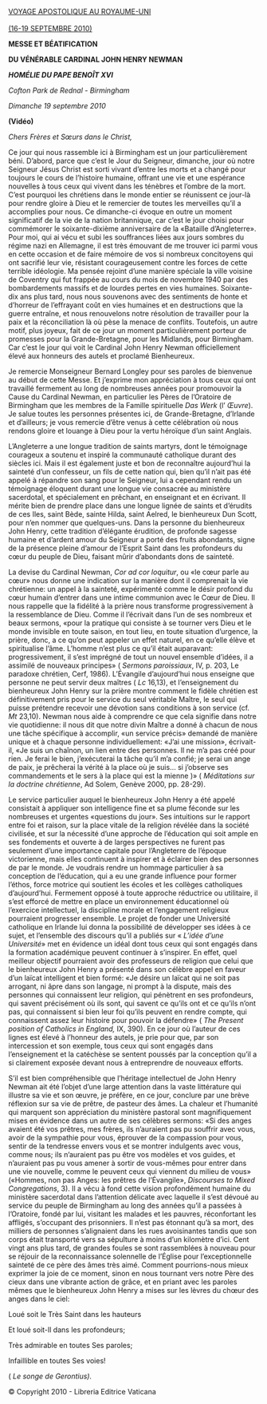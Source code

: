 [VOYAGE APOSTOLIQUE AU ROYAUME-UNI \
\
(16-19 SEPTEMBRE 2010)](/content/benedict-xvi/fr/travels/2010/index_regno-unito.html)

**MESSE ET BÉATIFICATION**

**DU VÉNÉRABLE CARDINAL JOHN HENRY NEWMAN**

***HOMÉLIE DU PAPE BENOÎT XVI***

*Cofton Park de Rednal - Birmingham*

*Dimanche 19 septembre 2010*

**(Vidéo)**

*Chers Frères et Sœurs dans le Christ,*

Ce jour qui nous rassemble ici à Birmingham est un jour particulièrement béni. D’abord, parce que c’est le Jour du Seigneur, dimanche, jour où notre Seigneur Jésus Christ est sorti vivant d’entre les morts et a changé pour toujours le cours de l’histoire humaine, offrant une vie et une espérance nouvelles à tous ceux qui vivent dans les ténèbres et l’ombre de la mort. C’est pourquoi les chrétiens dans le monde entier se réunissent ce jour-là pour rendre gloire à Dieu et le remercier de toutes les merveilles qu’il a accomplies pour nous. Ce dimanche-ci évoque en outre un moment significatif de la vie de la nation britannique, car c’est le jour choisi pour commémorer le soixante-dixième anniversaire de la «Bataille d’Angleterre». Pour moi, qui ai vécu et subi les souffrances liées aux jours sombres du régime nazi en Allemagne, il est très émouvant de me trouver ici parmi vous en cette occasion et de faire mémoire de vos si nombreux concitoyens qui ont sacrifié leur vie, résistant courageusement contre les forces de cette terrible idéologie. Ma pensée rejoint d’une manière spéciale la ville voisine de Coventry qui fut frappée au cours du mois de novembre 1940 par des bombardements massifs et de lourdes pertes en vies humaines. Soixante-dix ans plus tard, nous nous souvenons avec des sentiments de honte et d’horreur de l’effrayant coût en vies humaines et en destructions que la guerre entraîne, et nous renouvelons notre résolution de travailler pour la paix et la réconciliation là où pèse la menace de conflits. Toutefois, un autre motif, plus joyeux, fait de ce jour un moment particulièrement porteur de promesses pour la Grande-Bretagne, pour les Midlands, pour Birmingham. Car c’est le jour qui voit le Cardinal John Henry Newman officiellement élevé aux honneurs des autels et proclamé Bienheureux.

Je remercie Monseigneur Bernard Longley pour ses paroles de bienvenue au début de cette Messe. Et j’exprime mon appréciation à tous ceux qui ont travaillé fermement au long de nombreuses années pour promouvoir la Cause du Cardinal Newman, en particulier les Pères de l’Oratoire de Birmingham que les membres de la Famille spirituelle *Das Werk* (l’ *Œuvre*). Je salue toutes les personnes présentes ici, de Grande-Bretagne, d’Irlande et d’ailleurs; je vous remercie d’être venus à cette célébration où nous rendons gloire et louange à Dieu pour la vertu héroïque d’un saint Anglais.

L’Angleterre a une longue tradition de saints martyrs, dont le témoignage courageux a soutenu et inspiré la communauté catholique durant des siècles ici. Mais il est également juste et bon de reconnaître aujourd’hui la sainteté d’un confesseur, un fils de cette nation qui, bien qu’il n’ait pas été appelé à répandre son sang pour le Seigneur, lui a cependant rendu un témoignage éloquent durant une longue vie consacrée au ministère sacerdotal, et spécialement en prêchant, en enseignant et en écrivant. Il mérite bien de prendre place dans une longue lignée de saints et d’érudits de ces Iles, saint Bède, sainte Hilda, saint Aelred, le bienheureux Dun Scott, pour n’en nommer que quelques-uns. Dans la personne du bienheureux John Henry, cette tradition d’élégante érudition, de profonde sagesse humaine et d’ardent amour du Seigneur a porté des fruits abondants, signe de la présence pleine d’amour de l’Esprit Saint dans les profondeurs du cœur du peuple de Dieu, faisant mûrir d’abondants dons de sainteté.

La devise du Cardinal Newman, *Cor ad cor loquitur*, ou «le cœur parle au cœur» nous donne une indication sur la manière dont il comprenait la vie chrétienne: un appel à la sainteté, expérimenté comme le désir profond du cœur humain d’entrer dans une intime communion avec le Cœur de Dieu. Il nous rappelle que la fidélité à la prière nous transforme progressivement à la ressemblance de Dieu. Comme il l’écrivait dans l’un de ses nombreux et beaux sermons, «pour la pratique qui consiste à se tourner vers Dieu et le monde invisible en toute saison, en tout lieu, en toute situation d’urgence, la prière, donc, a ce qu’on peut appeler un effet naturel, en ce qu’elle élève et spiritualise l’âme. L’homme n’est plus ce qu’il était auparavant: progressivement, il s’est imprégné de tout un nouvel ensemble d’idées, il a assimilé de nouveaux principes» ( *Sermons paroissiaux*, IV, p. 203, Le paradoxe chrétien, Cerf, 1986). L’Évangile d’aujourd’hui nous enseigne que personne ne peut servir deux maîtres ( *Lc* 16,13), et l’enseignement du bienheureux John Henry sur la prière montre comment le fidèle chrétien est définitivement pris pour le service du seul véritable Maître, le seul qui puisse prétendre recevoir une dévotion sans conditions à son service (cf. *Mt* 23,10). Newman nous aide à comprendre ce que cela signifie dans notre vie quotidienne: il nous dit que notre divin Maître a donné à chacun de nous une tâche spécifique à accomplir, «un service précis» demandé de manière unique et à chaque personne individuellement: «J’ai une mission», écrivait-il, «Je suis un chaînon, un lien entre des personnes. Il ne m’a pas créé pour rien. Je ferai le bien, j’exécuterai la tâche qu’il m’a confié; je serai un ange de paix, je prêcherai la vérité à la place où je suis… si j’observe ses commandements et le sers à la place qui est la mienne )» ( *Méditations sur la doctrine chrétienne*, Ad Solem, Genève 2000, pp. 28-29).

Le service particulier auquel le bienheureux John Henry a été appelé consistait à appliquer son intelligence fine et sa plume féconde sur les nombreuses et urgentes «questions du jour». Ses intuitions sur le rapport entre foi et raison, sur la place vitale de la religion révélée dans la société civilisée, et sur la nécessité d’une approche de l’éducation qui soit ample en ses fondements et ouverte à de larges perspectives ne furent pas seulement d’une importance capitale pour l’Angleterre de l’époque victorienne, mais elles continuent à inspirer et à éclairer bien des personnes de par le monde. Je voudrais rendre un hommage particulier à sa conception de l’éducation, qui a eu une grande influence pour former l’éthos, force motrice qui soutient les écoles et les collèges catholiques d’aujourd’hui. Fermement opposé à toute approche réductrice ou utilitaire, il s’est efforcé de mettre en place un environnement éducationnel où l’exercice intellectuel, la discipline morale et l’engagement religieux pourraient progresser ensemble. Le projet de fonder une Université catholique en Irlande lui donna la possibilité de développer ses idées à ce sujet, et l’ensemble des discours qu’il a publiés sur « *L’idée d’une Université*» met en évidence un idéal dont tous ceux qui sont engagés dans la formation académique peuvent continuer à s’inspirer. En effet, quel meilleur objectif pourraient avoir des professeurs de religion que celui que le bienheureux John Henry a présenté dans son célèbre appel en faveur d’un laïcat intelligent et bien formé: «Je désire un laïcat qui ne soit pas arrogant, ni âpre dans son langage, ni prompt à la dispute, mais des personnes qui connaissent leur religion, qui pénètrent en ses profondeurs, qui savent précisément où ils sont, qui savent ce qu’ils ont et ce qu’ils n’ont pas, qui connaissent si bien leur foi qu’ils peuvent en rendre compte, qui connaissent assez leur histoire pour pouvoir la défendre» ( *The Present position of Catholics in England,* IX, 390). En ce jour où l’auteur de ces lignes est élevé à l’honneur des autels, je prie pour que, par son intercession et son exemple, tous ceux qui sont engagés dans l’enseignement et la catéchèse se sentent poussés par la conception qu’il a si clairement exposée devant nous à entreprendre de nouveaux efforts.

S’il est bien compréhensible que l’héritage intellectuel de John Henry Newman ait été l’objet d’une large attention dans la vaste littérature qui illustre sa vie et son œuvre, je préfère, en ce jour, conclure par une brève réflexion sur sa vie de prêtre, de pasteur des âmes. La chaleur et l’humanité qui marquent son appréciation du ministère pastoral sont magnifiquement mises en évidence dans un autre de ses célèbres sermons: «Si des anges avaient été vos prêtres, mes frères, ils n’auraient pas pu souffrir avec vous, avoir de la sympathie pour vous, éprouver de la compassion pour vous, sentir de la tendresse envers vous et se montrer indulgents avec vous, comme nous; ils n’auraient pas pu être vos modèles et vos guides, et n’auraient pas pu vous amener à sortir de vous-mêmes pour entrer dans une vie nouvelle, comme le peuvent ceux qui viennent du milieu de vous» («Hommes, non pas Anges: les prêtres de l’Évangile», *Discourses to Mixed Congregations*, 3). Il a vécu à fond cette vision profondément humaine du ministère sacerdotal dans l’attention délicate avec laquelle il s’est dévoué au service du peuple de Birmingham au long des années qu’il a passées à l’Oratoire, fondé par lui, visitant les malades et les pauvres, réconfortant les affligés, s’occupant des prisonniers. Il n’est pas étonnant qu’à sa mort, des milliers de personnes s’alignaient dans les rues avoisinantes tandis que son corps était transporté vers sa sépulture à moins d’un kilomètre d’ici. Cent vingt ans plus tard, de grandes foules se sont rassemblées à nouveau pour se réjouir de la reconnaissance solennelle de l’Église pour l’exceptionnelle sainteté de ce père des âmes très aimé. Comment pourrions-nous mieux exprimer la joie de ce moment, sinon en nous tournant vers notre Père des cieux dans une vibrante action de grâce, et en priant avec les paroles mêmes que le bienheureux John Henry a mises sur les lèvres du chœur des anges dans le ciel:

Loué soit le Très Saint dans les hauteurs

Et loué soit-Il dans les profondeurs;

Très admirable en toutes Ses paroles;

Infaillible en toutes Ses voies!

( *Le songe de Gerontius).*

© Copyright 2010 - Libreria Editrice Vaticana